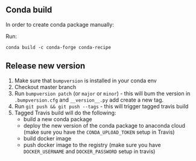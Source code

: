 ## Conda build
In order to create conda package manually:

Run: 
```
conda build -c conda-forge conda-recipe
```

## Release new version
1. Make sure that `bumpversion` is installed in your conda env
2. Checkout master branch
3. Run `bumpversion patch` (or `major` or `minor`) - this will bum the version in `.bumpversion.cfg` and `__version__.py` add create a new tag.
4. Run `git push && git push --tags` - this will trigger tagged travis build
5. Tagged Travis build will do the following:
    - build a new conda package 
    - deploy the new version of the conda package to anaconda cloud (make sure you have the `CONDA_UPLOAD_TOKEN` setup in Travis)
    - build docker image
    - push docker image to the registry (make sure you have `DOCKER_USERNAME` and `DOCKER_PASSWORD` setup in travis)

